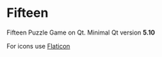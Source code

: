 # Fifteen

Fifteen Puzzle Game on Qt. Minimal Qt version **5.10**

For icons use [Flaticon](https://www.flaticon.com)

